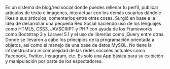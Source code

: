Es un sistema de blog/red social donde puedes rellenar tu perfil, publicar artículos de texto e imágenes, interactuar con los demás usuarios dándole likes a sus artículos, comentarlos entre otras cosas. Surgió en base a la idea de desarrollar una pequeña Red Social haciendo uso de los lenguajes como HTML5, CSS3, JAVSCRIPT y PHP con ayuda de los Frameworks como Bootstrap 3 y Laravel 5.1 y el uso de librerías como jQuery entre otras. Donde se llevaron a cabo los principios de la programación orientada a objetos, así como el manejo de una base de datos MySQL. No tiene la infraestructura ni complejidad de las redes sociales actuales como Facebook, Twitter, Instagram, etc. Es solo una App básica para su exibición y manipulación por parte de los espectadores.
